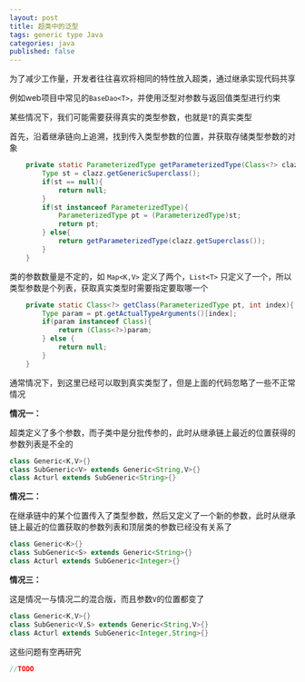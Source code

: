 ```yaml
---
layout: post
title: 超类中的泛型
tags: generic type Java
categories: java
published: false
---
```


为了减少工作量，开发者往往喜欢将相同的特性放入超类，通过继承实现代码共享

例如web项目中常见的`BaseDao<T>`，并使用泛型对参数与返回值类型进行约束

某些情况下，我们可能需要获得真实的类型参数，也就是`T`的真实类型

首先，沿着继承链向上追溯，找到传入类型参数的位置，并获取存储类型参数的对象

~~~java
    private static ParameterizedType getParameterizedType(Class<?> clazz){
        Type st = clazz.getGenericSuperclass();
        if(st == null){
            return null;
        }
        if(st instanceof ParameterizedType){
            ParameterizedType pt = (ParameterizedType)st;
            return pt;
        } else{
            return getParameterizedType(clazz.getSuperclass());
        }
    }
~~~

类的参数数量是不定的，如 `Map<K,V>` 定义了两个，`List<T>` 只定义了一个，所以类型参数是个列表，获取真实类型时需要指定要取哪一个

~~~java
    private static Class<?> getClass(ParameterizedType pt, int index){
        Type param = pt.getActualTypeArguments()[index];
        if(param instanceof Class){
            return (Class<?>)param;
        } else {
            return null;
        }
    }
~~~

通常情况下，到这里已经可以取到真实类型了，但是上面的代码忽略了一些不正常情况

**情况一：**

超类定义了多个参数，而子类中是分批传参的，此时从继承链上最近的位置获得的参数列表是不全的

~~~java
class Generic<K,V>{}
class SubGeneric<V> extends Generic<String,V>{}
class Acturl extends SubGeneric<String>{}
~~~

**情况二：**

在继承链中的某个位置传入了类型参数，然后又定义了一个新的参数，此时从继承链上最近的位置获取的参数列表和顶层类的参数已经没有关系了

~~~ java
class Generic<K>{}
class SubGeneric<S> extends Generic<String>{}
class Acturl extends SubGeneric<Integer>{}
~~~

**情况三：**

这是情况一与情况二的混合版，而且参数`V`的位置都变了

~~~ java
class Generic<K,V>{}
class SubGeneric<V,S> extends Generic<String,V>{}
class Acturl extends SubGeneric<Integer,String>{}
~~~


这些问题有空再研究

~~~java
//TODO
~~~